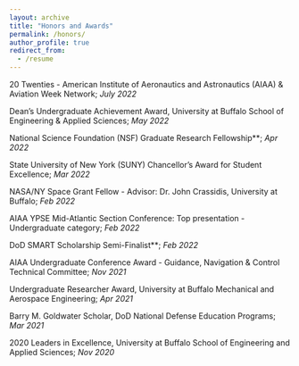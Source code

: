 ```yaml
---
layout: archive
title: "Honors and Awards"
permalink: /honors/
author_profile: true
redirect_from:
  - /resume
---
```


20 Twenties - American Institute of Aeronautics and Astronautics (AIAA) & Aviation Week Network; *July 2022*

Dean’s Undergraduate Achievement Award, University at Buffalo School of Engineering & Applied Sciences; *May 2022*

National Science Foundation (NSF) Graduate Research Fellowship**; *Apr 2022*

State University of New York (SUNY) Chancellor’s Award for Student Excellence; *Mar 2022*

NASA/NY Space Grant Fellow - Advisor: Dr. John Crassidis, University at Buffalo; *Feb 2022*

AIAA YPSE Mid-Atlantic Section Conference: Top presentation - Undergraduate category; *Feb 2022*

DoD SMART Scholarship Semi-Finalist**; *Feb 2022*

AIAA Undergraduate Conference Award - Guidance, Navigation & Control Technical Committee; *Nov 2021*

Undergraduate Researcher Award, University at Buffalo Mechanical and Aerospace Engineering; *Apr 2021*

Barry M. Goldwater Scholar, DoD National Defense Education Programs; *Mar 2021*

2020 Leaders in Excellence, University at Buffalo School of Engineering and Applied Sciences; *Nov 2020*
